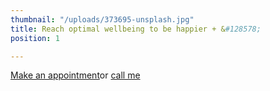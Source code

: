 ```yaml
---
thumbnail: "/uploads/373695-unsplash.jpg"
title: Reach optimal wellbeing to be happier + &#128578;
position: 1

---
```

<a class="button" href="https://www.gorendezvous.com/homepage/111690" target="_blank">Make an appointment</a><span class="self_center">or <a href="tel:+14189559602">call me</a></span>